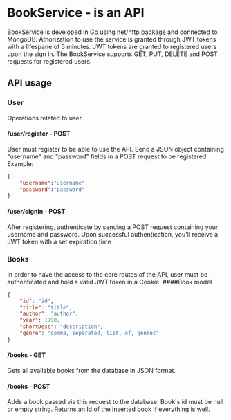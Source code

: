# BookService - is an API
BookService is developed in Go using net/http package and connected to MongoDB. Athorization to use the service is granted through JWT tokens with a lifespane of 5 minutes. JWT tokens are granted to registered users upon the sign in. 
The BookService supports GET, PUT, DELETE and POST requests for registered users.

## API usage

### User
Operations related to user.
#### /user/register - POST
User must register to be able to use the API. 
Send a JSON object containing "username" and "password" fields in a POST request to be registered. 
Example:
```JSON
{
    "username":"username",
    "password":"password"
}
```
#### /user/signin - POST
After registering, authenticate by sending a POST request containing your username and password.
Upon successful authentication, you'll receive a JWT token with a set expiration time

### Books
In order to have the access to the core routes of the API, user must be authenticated and hold a valid JWT token in a Cookie.
####Book model
```JSON
{
    "id": "id",
    "title": "title",
    "author": "author",
    "year": 1990,
    "shortDesc": "description",
    "genre": "comma, separated, list, of, genres"
}
```
#### /books - GET
Gets all available books from the database in JSON format.

#### /books - POST
Adds a book passed via this request to the database. Book's id must be null or empty string.
Returns an Id of the inserted book if everything is well.
